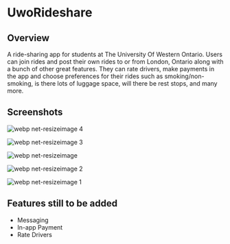 # UwoRideshare

## Overview

A ride-sharing app for students at The University Of Western Ontario.  Users can join rides and post their own rides to or from London, Ontario along with a bunch of other great features.  They can rate drivers, make payments in the app and choose preferences for their rides such as smoking/non-smoking, is there lots of luggage space, will there be rest stops, and many more.

## Screenshots
![webp net-resizeimage 4](https://user-images.githubusercontent.com/24685539/38575192-d55f8ad8-3cc8-11e8-875b-26ec6c772e97.png)

![webp net-resizeimage 3](https://user-images.githubusercontent.com/24685539/38575021-5444eb64-3cc8-11e8-9479-2685da39761f.png)

![webp net-resizeimage](https://user-images.githubusercontent.com/24685539/38575024-5485904c-3cc8-11e8-8efa-5be4f300599e.png)

![webp net-resizeimage 2](https://user-images.githubusercontent.com/24685539/38575022-545bd7ac-3cc8-11e8-819c-59d75e9a0882.png)

![webp net-resizeimage 1](https://user-images.githubusercontent.com/24685539/38575023-5470b758-3cc8-11e8-9616-0781e25469f9.png)


## Features still to be added

* Messaging
* In-app Payment
* Rate Drivers











